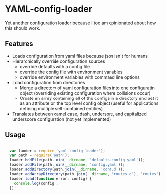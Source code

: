# YAML-config-loader

Yet another configuration loader because I too am opinionated about how this should work.

## Features

  - Loads configuration from yaml files because json isn't for humans
  - Hierarchically override configuration sources
    - override defaults with a config file
    - override the config file with environment variables
    - override environment variables with command line options
  - Load configuration from directories
    - Merge a directory of yaml configuration files into one configuratin object (overriding existing configuration where collisions occur)
    - Create an array containing all of the configs in a directory and set it as an attribute on the top level config object (useful for applications defining multiple self-contained entities)
  - Translates between camel case, dash, undersore, and capitalized underscore configuration (not yet implemented)

## Usage

``` javascript

  var laoder = require('yaml-config-loader');
  var path = require('path');
  loader.hddFile(path.join(__dirname, 'defaults.config.yaml'));
  loader.addFile(path.join(__dirname, 'config.yaml'));
  loader.addDirectory(path.join(__dirname, 'conf.d'));
  loader.addArrayDirectory(path.join(__dirname, 'routes.d'), 'routes');
  loader.load(function(error, config) {
    console.log(config);
  });

```
